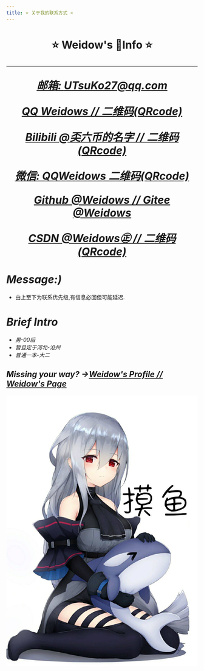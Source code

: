 ```yaml
---
title: ⭐ 关于我的联系方式 ⭐
---
```

<!--
 * @Author: Weidows
 * @Date: 2020-07-24 14:07:43
 * @LastEditors: Weidows
 * @LastEditTime: 2020-08-23 12:51:26
 * @FilePath: \Weidows\Website\source\about.md
-->
<h1 align="center">
⭐️ Weidow's 🌈Info ⭐️

---

  [*邮箱: UTsuKo27@qq.com*](https://mail.qq.com)

  [*QQ  Weidows  /*](https://qm.qq.com/cgi-bin/qm/qr?k=3ycBtwX25IMFisvKoD8NIyNBMofXBFFu&noverify=0)[*/  二维码(QRcode)*](./images/QRcode/QQ.jpg)

  [*Bilibili  @奀六币的名字  /*](https://space.bilibili.com/38283369)[*/  二维码(QRcode)*](./images/QRcode/Bilibili.jpg)

  [*微信: QQWeidows 二维码(QRcode)*](./images/QRcode/WeChat.png)

  [*Github @Weidows  /*](https://github.com/Weidows)[*/  Gitee  @Weidows*](https://gitee.com/Weidows2984539695) 

  [*CSDN  @Weidows㊣  /*](https://me.csdn.net/qq_39823295)[*/  二维码(QRcode)*](./images/QRcode/CSDN.jpg)

# *Message:)*
  * 由上至下为联系优先级,有信息必回但可能延迟.

# *Brief Intro*
  * *男-00后*
  * *暂且定于河北-沧州*
  * *普通一本-大二*

## *Missing your way? ->*[*Weidow's Profile  /*](https://github.com/Weidows)[*/  Weidow's Page*](http://weidows2984539695.gitee.io/weidows/)

  ![摸鱼](./images/unknown/QQ图片20200624160634.jpg)

</h1>